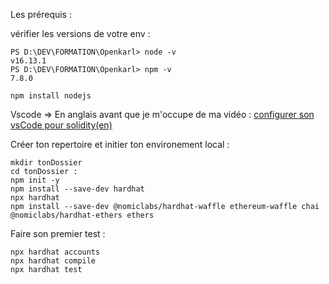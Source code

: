 
Les prérequis :

vérifier les versions de votre env :

    PS D:\DEV\FORMATION\Openkarl> node -v
    v16.13.1
    PS D:\DEV\FORMATION\Openkarl> npm -v
    7.8.0

    npm install nodejs
    

Vscode => En anglais avant que je m'occupe de ma vidéo :
[configurer son vsCode pour solidity(en)](https://www.youtube.com/watch?v=4bzPE9ydGlo)

Créer ton repertoire et initier ton environement local : 

    mkdir tonDossier 
    cd tonDossier :
    npm init -y
    npm install --save-dev hardhat
    npx hardhat
    npm install --save-dev @nomiclabs/hardhat-waffle ethereum-waffle chai @nomiclabs/hardhat-ethers ethers

Faire son premier test : 

    npx hardhat accounts
    npx hardhat compile  
    npx hardhat test


